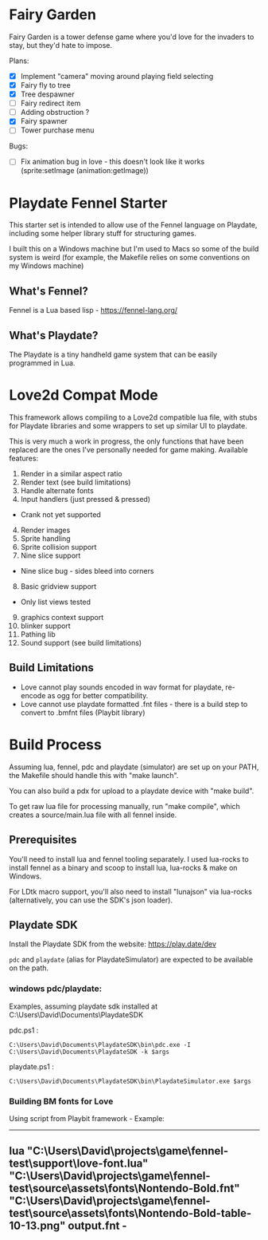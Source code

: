 # Fairy Garden

Fairy Garden is a tower defense game where you'd love for the invaders to stay,
but they'd hate to impose.

Plans:

- [x] Implement "camera" moving around playing field selecting
- [x] Fairy fly to tree
- [x] Tree despawner
- [ ] Fairy redirect item
- [ ] Adding obstruction ?
- [x] Fairy spawner
- [ ] Tower purchase menu

Bugs:

- [ ] Fix animation bug in love  - this doesn't look like it works (sprite:setImage (animation:getImage))

# Playdate Fennel Starter

This starter set is intended to allow use of the Fennel language on Playdate,
including some helper library stuff for structuring games.

I built this on a Windows machine but I'm used to Macs so some of the build system is weird (for example, the Makefile relies on some conventions on my Windows machine)

## What's Fennel?

Fennel is a Lua based lisp - https://fennel-lang.org/

## What's Playdate?

The Playdate is a tiny handheld game system that can be easily programmed in Lua.

# Love2d Compat Mode

This framework allows compiling to a Love2d compatible lua file, with stubs for Playdate libraries and some wrappers to set up similar UI to playdate.

This is very much a work in progress, the only functions that have been replaced are the ones I've personally needed for game making. Available features:

1. Render in a similar aspect ratio
2. Render text (see build limitations)
3. Handle alternate fonts
3. Input handlers (just pressed & pressed)
  - Crank not yet supported
4. Render images
5. Sprite handling
6. Sprite collision support
7. Nine slice support
  - Nine slice bug - sides bleed into corners
8. Basic gridview support
  - Only list views tested
9. graphics context support
10. blinker support
11. Pathing lib
12. Sound support (see build limitations)

## Build Limitations

* Love cannot play sounds encoded in wav format for playdate, re-encode as ogg for better compatibility.
* Love cannot use playdate formatted .fnt files - there is a build step to convert to .bmfnt files (Playbit library)

# Build Process

Assuming lua, fennel, pdc and playdate (simulator) are set up on your PATH, the Makefile should handle this with "make launch".

You can also build a pdx for upload to a playdate device with "make build".

To get raw lua file for processing manually, run "make compile", which creates a source/main.lua file with all fennel inside.

## Prerequisites

You'll need to install lua and fennel tooling separately. I used lua-rocks to install fennel as a binary and scoop to install lua, lua-rocks & make on Windows.

For LDtk macro support, you'll also need to install "lunajson" via lua-rocks (alternatively, you can use the SDK's json loader).

## Playdate SDK

Install the Playdate SDK from the website: https://play.date/dev

`pdc` and `playdate` (alias for PlaydateSimulator) are expected to be available on the path.

### windows pdc/playdate:

Examples, assuming playdate sdk installed at C:\Users\David\Documents\PlaydateSDK

pdc.ps1 :

```
C:\Users\David\Documents\PlaydateSDK\bin\pdc.exe -I C:\Users\David\Documents\PlaydateSDK -k $args
```

playdate.ps1 :

```
C:\Users\David\Documents\PlaydateSDK\bin\PlaydateSimulator.exe $args
```


### Building BM fonts for Love

Using script from Playbit framework - Example: 

---
lua "C:\Users\David\projects\game\fennel-test\support\love-font.lua" "C:\Users\David\projects\game\fennel-test\source\assets\fonts\Nontendo-Bold.fnt" "C:\Users\David\projects\game\fennel-test\source\assets\fonts\Nontendo-Bold-table-10-13.png" output.fnt -
---
